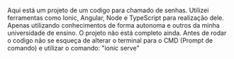 Aqui está um projeto de um codigo para chamado de senhas.
Utilizei ferramentas como Ionic, Angular, Node e TypeScript para realização dele.
Apenas utilizando conhecimentos de forma autonoma e outros da minha universidade de ensino.
O projeto não está completo ainda.
Antes de rodar o codigo não se esqueça de alterar o terminal para o CMD (Prompt de comando) e utilizar o comando: "ionic serve"
